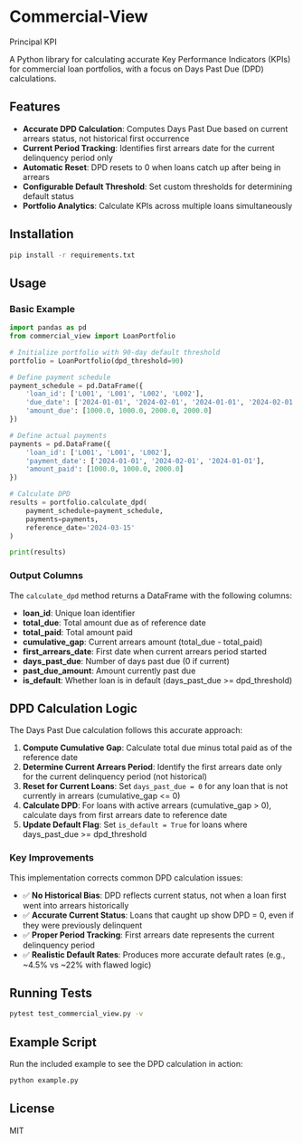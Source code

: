 # Commercial-View
Principal KPI

A Python library for calculating accurate Key Performance Indicators (KPIs) for commercial loan portfolios, with a focus on Days Past Due (DPD) calculations.

## Features

- **Accurate DPD Calculation**: Computes Days Past Due based on current arrears status, not historical first occurrence
- **Current Period Tracking**: Identifies first arrears date for the current delinquency period only
- **Automatic Reset**: DPD resets to 0 when loans catch up after being in arrears
- **Configurable Default Threshold**: Set custom thresholds for determining default status
- **Portfolio Analytics**: Calculate KPIs across multiple loans simultaneously

## Installation

```bash
pip install -r requirements.txt
```

## Usage

### Basic Example

```python
import pandas as pd
from commercial_view import LoanPortfolio

# Initialize portfolio with 90-day default threshold
portfolio = LoanPortfolio(dpd_threshold=90)

# Define payment schedule
payment_schedule = pd.DataFrame({
    'loan_id': ['L001', 'L001', 'L002', 'L002'],
    'due_date': ['2024-01-01', '2024-02-01', '2024-01-01', '2024-02-01'],
    'amount_due': [1000.0, 1000.0, 2000.0, 2000.0]
})

# Define actual payments
payments = pd.DataFrame({
    'loan_id': ['L001', 'L001', 'L002'],
    'payment_date': ['2024-01-01', '2024-02-01', '2024-01-01'],
    'amount_paid': [1000.0, 1000.0, 2000.0]
})

# Calculate DPD
results = portfolio.calculate_dpd(
    payment_schedule=payment_schedule,
    payments=payments,
    reference_date='2024-03-15'
)

print(results)
```

### Output Columns

The `calculate_dpd` method returns a DataFrame with the following columns:

- **loan_id**: Unique loan identifier
- **total_due**: Total amount due as of reference date
- **total_paid**: Total amount paid
- **cumulative_gap**: Current arrears amount (total_due - total_paid)
- **first_arrears_date**: First date when current arrears period started
- **days_past_due**: Number of days past due (0 if current)
- **past_due_amount**: Amount currently past due
- **is_default**: Whether loan is in default (days_past_due >= dpd_threshold)

## DPD Calculation Logic

The Days Past Due calculation follows this accurate approach:

1. **Compute Cumulative Gap**: Calculate total due minus total paid as of the reference date
2. **Determine Current Arrears Period**: Identify the first arrears date only for the current delinquency period (not historical)
3. **Reset for Current Loans**: Set `days_past_due = 0` for any loan that is not currently in arrears (cumulative_gap <= 0)
4. **Calculate DPD**: For loans with active arrears (cumulative_gap > 0), calculate days from first arrears date to reference date
5. **Update Default Flag**: Set `is_default = True` for loans where days_past_due >= dpd_threshold

### Key Improvements

This implementation corrects common DPD calculation issues:

- ✅ **No Historical Bias**: DPD reflects current status, not when a loan first went into arrears historically
- ✅ **Accurate Current Status**: Loans that caught up show DPD = 0, even if they were previously delinquent
- ✅ **Proper Period Tracking**: First arrears date represents the current delinquency period
- ✅ **Realistic Default Rates**: Produces more accurate default rates (e.g., ~4.5% vs ~22% with flawed logic)

## Running Tests

```bash
pytest test_commercial_view.py -v
```

## Example Script

Run the included example to see the DPD calculation in action:

```bash
python example.py
```

## License

MIT
